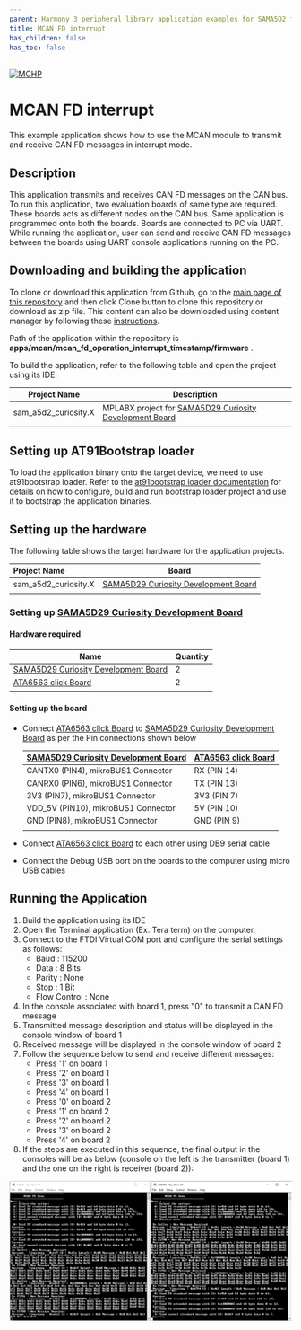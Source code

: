 ```yaml
---
parent: Harmony 3 peripheral library application examples for SAMA5D2 family
title: MCAN FD interrupt 
has_children: false
has_toc: false
---
```


[![MCHP](https://www.microchip.com/ResourcePackages/Microchip/assets/dist/images/logo.png)](https://www.microchip.com)

# MCAN FD interrupt

This example application shows how to use the MCAN module to transmit and receive CAN FD messages in interrupt mode.

## Description

This application transmits and receives CAN FD messages on the CAN bus. To run this application, two evaluation boards of same type are required. These boards acts as different nodes on the CAN bus. Same application is programmed onto both the boards. Boards are connected to PC via UART. While running the application, user can send and receive CAN FD messages between the boards using UART console applications running on the PC.

## Downloading and building the application

To clone or download this application from Github, go to the [main page of this repository](https://github.com/Microchip-MPLAB-Harmony/csp_apps_sam_a5d2) and then click Clone button to clone this repository or download as zip file.
This content can also be downloaded using content manager by following these [instructions](https://github.com/Microchip-MPLAB-Harmony/contentmanager/wiki).

Path of the application within the repository is **apps/mcan/mcan_fd_operation_interrupt_timestamp/firmware** .

To build the application, refer to the following table and open the project using its IDE.

| Project Name      | Description                                    |
| ----------------- | ---------------------------------------------- |
| sam_a5d2_curiosity.X | MPLABX project for [SAMA5D29 Curiosity Development Board](https://www.microchip.com/en-us/development-tool/EV07R15A) |
|||

## Setting up AT91Bootstrap loader

To load the application binary onto the target device, we need to use at91bootstrap loader. Refer to the [at91bootstrap loader documentation](../../docs/readme_bootstrap.md) for details on how to configure, build and run bootstrap loader project and use it to bootstrap the application binaries.

## Setting up the hardware

The following table shows the target hardware for the application projects.

| Project Name| Board|
|:---------|:---------:|
| sam_a5d2_curiosity.X | [SAMA5D29 Curiosity Development Board](https://www.microchip.com/en-us/development-tool/EV07R15A) |
|||

### Setting up [SAMA5D29 Curiosity Development Board](https://www.microchip.com/en-us/development-tool/EV07R15A)

#### Hardware required

| Name |Quantity |
| -------- | ------- |
| [SAMA5D29 Curiosity Development Board](https://www.microchip.com/en-us/development-tool/EV07R15A) | 2 |
| [ATA6563 click Board](https://www.mikroe.com/ata6563-click) | 2 |
|||


#### Setting up the board

- Connect [ATA6563 click Board](https://www.mikroe.com/ata6563-click) to [SAMA5D29 Curiosity Development Board](https://www.microchip.com/en-us/development-tool/EV07R15A) as per the Pin connections shown below

    | [SAMA5D29 Curiosity Development Board](https://www.microchip.com/en-us/development-tool/EV07R15A) | [ATA6563 click Board](https://www.mikroe.com/ata6563-click) |
    | ------ | ------- |
    | CANTX0 (PIN4), mikroBUS1 Connector | RX (PIN 14) |
    | CANRX0 (PIN6), mikroBUS1 Connector | TX (PIN 13) |
    | 3V3 (PIN7),    mikroBUS1 Connector | 3V3 (PIN 7) |
    | VDD_5V (PIN10), mikroBUS1 Connector| 5V (PIN 10) |
    | GND (PIN8), mikroBUS1 Connector 	 | GND (PIN 9) |
    |||

- Connect [ATA6563 click Board](https://www.mikroe.com/ata6563-click) to each other using DB9 serial cable
- Connect the Debug USB port on the boards to the computer using micro USB cables

## Running the Application

1. Build the application using its IDE
2. Open the Terminal application (Ex.:Tera term) on the computer.
3. Connect to the FTDI Virtual COM port and configure the serial settings as follows:
    - Baud : 115200
    - Data : 8 Bits
    - Parity : None
    - Stop : 1 Bit
    - Flow Control : None
4. In the console associated with board 1, press "0" to transmit a CAN FD message
5. Transmitted message description and status will be displayed in the console window of board 1
6. Received message will be displayed in the console window of board 2
7. Follow the sequence below to send and receive different messages:
    - Press '1' on board 1
    - Press '2' on board 1
    - Press '3' on board 1
    - Press '4' on board 1
    - Press '0' on board 2
    - Press '1' on board 2
    - Press '2' on board 2
    - Press '3' on board 2
    - Press '4' on board 2
8. If the steps are executed in this sequence, the final output in the consoles will be as below (console on the left is the transmitter (board 1) and the one on the right is receiver (board 2)):

![output](images/output_mcan_fd_operation_interrupt.png)
